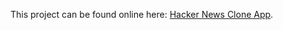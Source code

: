 This project can be found online here: [Hacker News Clone App](https://hackernews-cloneapp.netlify.app).